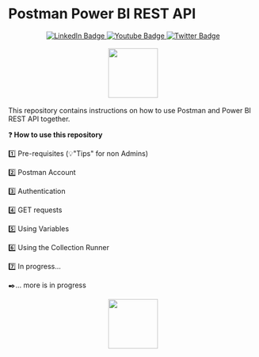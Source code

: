 # Postman Power BI REST API
<div id="badges"  align="center">
  <a href="https://www.linkedin.com/in/k-borchert/">
    <img src="https://img.shields.io/badge/LinkedIn-blue?style=for-the-badge&logo=linkedin&logoColor=white" alt="LinkedIn Badge"/>
  </a>
  <a href="https://www.youtube.com/channel/UC6nEaIKn3ffJG6otCqNSMlA">
    <img src="https://img.shields.io/badge/YouTube-red?style=for-the-badge&logo=youtube&logoColor=white" alt="Youtube Badge"/>
  </a>
  <a href="https://twitter.com/Mirrortears">
    <img src="https://img.shields.io/badge/Twitter-blue?style=for-the-badge&logo=twitter&logoColor=white" alt="Twitter Badge"/>
  </a>
    </a></div>
    <br>
<div id="header" align="center">
  <img src="https://media.giphy.com/media/5vlqsvkApaFjtvL6CZ/giphy.gif" width="100"/>
</div>
<br>
This repository contains instructions on how to use Postman and Power BI REST API together.<p>


❓<b> How to use this repository</b><p>

1️⃣ Pre-requisites (💡"Tips" for non Admins)<p>
2️⃣ Postman Account<p>
3️⃣ Authentication <p>
4️⃣ GET requests <p>
5️⃣ Using Variables <p>
6️⃣ Using the Collection Runner<p>
7️⃣ In progress...

✒️... more is in progress
<br>
<div id="header" align="center">
  <img src="https://user-images.githubusercontent.com/63601923/182033856-8a1dbc2c-f137-4fb0-9248-b50f1e26f021.png" width="100"/>
</div>
<br>

